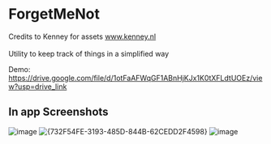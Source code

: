 # ForgetMeNot
Credits to Kenney for assets www.kenney.nl <br/> <br/>
Utility to keep track of things in a simplified way <br/>

Demo: https://drive.google.com/file/d/1otFaAFWqGF1ABnHjKJx1K0tXFLdtUOEz/view?usp=drive_link

## In app Screenshots 
![image](https://github.com/user-attachments/assets/926153ce-3b6b-469d-b955-e77f160649ef)
![{732F54FE-3193-485D-844B-62CEDD2F4598}](https://github.com/user-attachments/assets/1bdd22c7-d68c-44fe-98b4-22999f40bc68)
![image](https://github.com/user-attachments/assets/174bb1c7-a2d0-40d1-a1bd-32c4f573bf0b)

